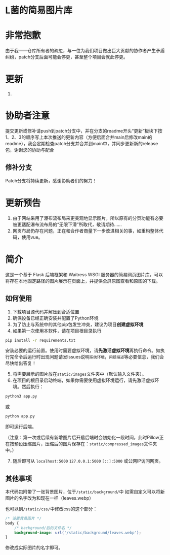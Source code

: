 # L菌的简易图片库

# 非常抱歉

由于我——仓库所有者的疏忽，与一位为我们项目做出巨大贡献的协作者产生矛盾纠纷，patch分支后面可能会停更，甚至整个项目会就此停更。

# 更新

1. 

# 协助者注意

提交更新或修补请push到patch分支中，并在分支的readme开头“更新”板块下按1、2、3的顺序写上本次推送的更新内容（方便后面合并main后修改main的readme），我会定期检查patch分支并合并到main中，并同步更新新的release包，谢谢您的协助与配合

## 修补分支

Patch分支将持续更新，感谢协助者们的努力！

# 更新预告

1. 由于网站采用了瀑布流布局来更美观地显示图片，所以原有的分页功能有必要被更适配瀑布流布局的“无限下滑”所取代，敬请期待……
2. 网页布局仍存在问题，正在和合作者商量下一步改进相关的事，如重构整体代码，使用vue。

# 简介

这是一个基于 Flask 后端框架和 Waitress WSGI 服务器的简易网页图片库，可以将存在本地固定路径的图片展示在页面上，并提供全屏原图查看和原图的下载。

## 如何使用

1. 下载项目源代码并解压到合适位置
2. 确保设备已经正确安装并配置了Python环境
3. 为了防止与系统中的其他pip包发生冲突，建议为项目**创建虚拟环境**
4. 如果第一次使用本软件，请在项目根目录执行
```sh
pip install -r requirements.txt
```
安装必要的运行前置。使用时需要虚拟环境，请**先激活虚拟环境**再执行命令。如执行完命令后运行时出现问题请发Issues说明`系统环境`，`问题描述`等必要信息，我们会尽快给出答复！

5. 将需要展示的图片放在`static/images`文件夹中（默认输入文件夹）。
6. 在项目的根目录启动终端，如果你需要使用虚拟环境运行，请先激活虚拟环境。然后执行：
```sh
python3 app.py
```
或
```sh
python app.py
```

即可运行后端。

（注意：第一次或后续有新增图片后开启后端时会初始化一段时间，此时Pillow正在按预设压缩图片，压缩后的图片保存在：`static/compressed_images`文件夹中。）

7. 随后即可从 `localhost:5000` `127.0.0.1:5000` `[::]:5000` 或公网IP访问网页。

## 其他事项

本代码包附带了一张背景图片，位于`/static/background/`中
如需自定义可以将新图片的名字改为和现在一样（leaves.webp）

也可以到`/static/css/`中修改css的这个部分：

```css
/* 设置背景图片 */
body {
    /* background/后的文件名 */
    background-image: url('/static/background/leaves.webp');
}
```

修改成实际图片的名字即可。
